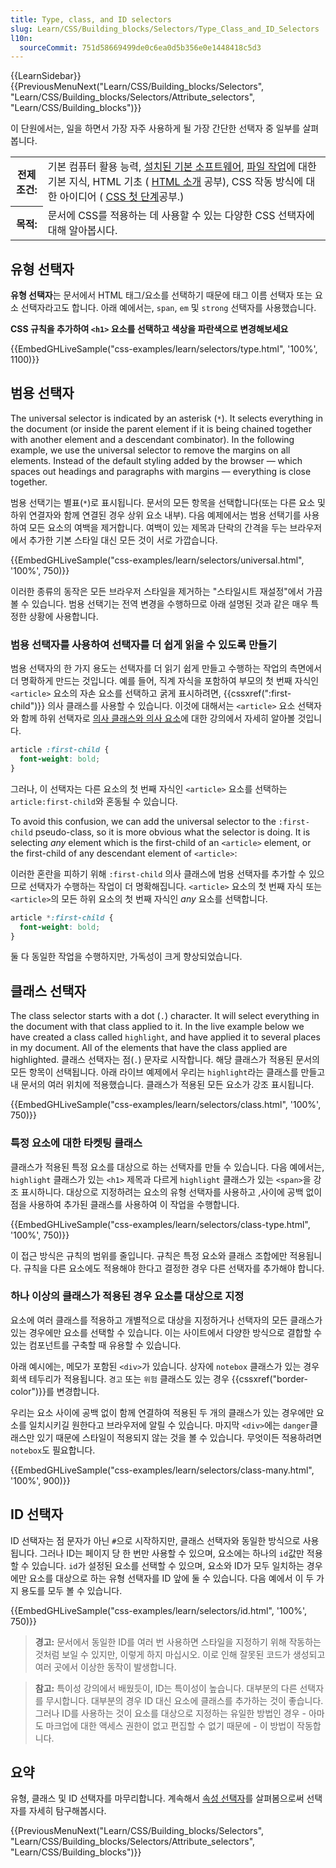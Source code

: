 ```yaml
---
title: Type, class, and ID selectors
slug: Learn/CSS/Building_blocks/Selectors/Type_Class_and_ID_Selectors
l10n:
  sourceCommit: 751d58669499de0c6ea0d5b356e0e1448418c5d3
---
```


{{LearnSidebar}}{{PreviousMenuNext("Learn/CSS/Building_blocks/Selectors", "Learn/CSS/Building_blocks/Selectors/Attribute_selectors", "Learn/CSS/Building_blocks")}}

이 단원에서는, 일을 하면서 가장 자주 사용하게 될 가장 간단한 선택자 중 일부를 살펴봅니다.

<table>
  <tbody>
    <tr>
      <th scope="row">전제조건:</th>
      <td>
        기본 컴퓨터 활용 능력,
        <a
          href="/ko/docs/Learn/Getting_started_with_the_web/Installing_basic_software"
          >설치된 기본 소프트웨어</a
        >,
        <a
          href="/ko/docs/Learn/Getting_started_with_the_web/Dealing_with_files"
          >파일 작업</a
        >에 대한 기본 지식, HTML 기초 (
        <a href="/ko/docs/Learn/HTML/Introduction_to_HTML"
          >HTML 소개</a
        > 공부), CSS 작동 방식에 대한 아이디어 (
        <a href="/ko/docs/Learn/CSS/First_steps">CSS 첫 단계</a>공부.)
      </td>
    </tr>
    <tr>
      <th scope="row">목적:</th>
      <td>
        문서에 CSS를 적용하는 데 사용할 수 있는 다양한 CSS 선택자에 대해 알아봅시다.
      </td>
    </tr>
  </tbody>
</table>

## 유형 선택자

**유형 선택자**는 문서에서 HTML 태그/요소를 선택하기 때문에 태그 이름 선택자 또는 요소 선택자라고도 합니다. 아래 예에서는, `span`, `em` 및 `strong` 선택자를 사용했습니다.

**CSS 규칙을 추가하여 `<h1>` 요소를 선택하고 색상을 파란색으로 변경해보세요**

{{EmbedGHLiveSample("css-examples/learn/selectors/type.html", '100%', 1100)}}

## 범용 선택자

The universal selector is indicated by an asterisk (`*`). It selects everything in the document (or inside the parent element if it is being chained together with another element and a descendant combinator). In the following example, we use the universal selector to remove the margins on all elements. Instead of the default styling added by the browser — which spaces out headings and paragraphs with margins — everything is close together.

범용 선택기는 별표(`*`)로 표시됩니다. 문서의 모든 항목을 선택합니다(또는 다른 요소 및 하위 연결자와 함께 연결된 경우 상위 요소 내부). 다음 예제에서는 범용 선택기를 사용하여 모든 요소의 여백을 제거합니다. 여백이 있는 제목과 단락의 간격을 두는 브라우저에서 추가한 기본 스타일 대신 모든 것이 서로 가깝습니다.

{{EmbedGHLiveSample("css-examples/learn/selectors/universal.html", '100%', 750)}}

이러한 종류의 동작은 모든 브라우저 스타일을 제거하는 "스타일시트 재설정"에서 가끔 볼 수 있습니다. 범용 선택기는 전역 변경을 수행하므로 아래 설명된 것과 같은 매우 특정한 상황에 사용합니다.

### 범용 선택자를 사용하여 선택자를 더 쉽게 읽을 수 있도록 만들기

범용 선택자의 한 가지 용도는 선택자를 더 읽기 쉽게 만들고 수행하는 작업의 측면에서 더 명확하게 만드는 것입니다. 예를 들어, 직계 자식을 포함하여 부모의 첫 번째 자식인 `<article>` 요소의 자손 요소를 선택하고 굵게 표시하려면, {{cssxref(":first-child")}} 의사 클래스를 사용할 수 있습니다. 이것에 대해서는 `<article>` 요소 선택자와 함께 하위 선택자로 [의사 클래스와 의사 요소](/en-US/docs/Learn/CSS/Building_blocks/Selectors/Pseudo-classes_and_pseudo-elements)에 대한 강의에서 자세히 알아볼 것입니다.

```css
article :first-child {
  font-weight: bold;
}
```

그러나, 이 선택자는 다른 요소의 첫 번째 자식인 `<article>` 요소를 선택하는 `article:first-child`와 혼동될 수 있습니다.

To avoid this confusion, we can add the universal selector to the `:first-child` pseudo-class, so it is more obvious what the selector is doing. It is selecting _any_ element which is the first-child of an `<article>` element, or the first-child of any descendant element of `<article>`:

이러한 혼란을 피하기 위해 `:first-child` 의사 클래스에 범용 선택자를 추가할 수 있으므로 선택자가 수행하는 작업이 더 명확해집니다. `<article>` 요소의 첫 번째 자식 또는 `<article>`의 모든 하위 요소의 첫 번째 자식인 _any_ 요소를 선택합니다.

```css
article *:first-child {
  font-weight: bold;
}
```

둘 다 동일한 작업을 수행하지만, 가독성이 크게 향상되었습니다.

## 클래스 선택자

The class selector starts with a dot (`.`) character. It will select everything in the document with that class applied to it. In the live example below we have created a class called `highlight`, and have applied it to several places in my document. All of the elements that have the class applied are highlighted.
클래스 선택자는 점(`.`) 문자로 시작합니다. 해당 클래스가 적용된 문서의 모든 항목이 선택됩니다. 아래 라이브 예제에서 우리는 `highlight`라는 클래스를 만들고 내 문서의 여러 위치에 적용했습니다. 클래스가 적용된 모든 요소가 강조 표시됩니다.

{{EmbedGHLiveSample("css-examples/learn/selectors/class.html", '100%', 750)}}

### 특정 요소에 대한 타켓팅 클래스

클래스가 적용된 특정 요소를 대상으로 하는 선택자를 만들 수 있습니다. 다음 예에서는, `highlight` 클래스가 있는 `<h1>` 제목과 다르게 `highlight` 클래스가 있는 `<span>`을 강조 표시하니다. 대상으로 지정하려는 요소의 유형 선택자를 사용하고 ,사이에 공백 없이 점을 사용하여 추가된 클래스를 사용하여 이 작업을 수행합니다.

{{EmbedGHLiveSample("css-examples/learn/selectors/class-type.html", '100%', 750)}}

이 접근 방식은 규칙의 범위를 줄입니다. 규칙은 특정 요소와 클래스 조합에만 적용됩니다. 규칙을 다른 요소에도 적용해야 한다고 결정한 경우 다른 선택자를 추가해야 합니다.

### 하나 이상의 클래스가 적용된 경우 요소를 대상으로 지정

요소에 여러 클래스를 적용하고 개별적으로 대상을 지정하거나 선택자의 모든 클래스가 있는 경우에만 요소를 선택할 수 있습니다. 이는 사이트에서 다양한 방식으로 결합할 수 있는 컴포넌트를 구축할 때 유용할 수 있습니다.

아래 예시에는, 메모가 포함된 `<div>`가 있습니다. 상자에 `notebox` 클래스가 있는 경우 회색 테두리가 적용됩니다. `경고` 또는 `위험` 클래스도 있는 경우 {{cssxref("border-color")}}를 변경합니다.

우리는 요소 사이에 공백 없이 함께 연결하여 적용된 두 개의 클래스가 있는 경우에만 요소를 일치시키길 원한다고 브라우저에 알릴 수 있습니다. 마지막 `<div>`에는 `danger`클래스만 있기 때문에 스타일이 적용되지 않는 것을 볼 수 있습니다. 무엇이든 적용하려면 `notebox`도 필요합니다.

{{EmbedGHLiveSample("css-examples/learn/selectors/class-many.html", '100%', 900)}}

## ID 선택자

ID 선택자는 점 문자가 아닌 `#`으로 시작하지만, 클래스 선택자와 동일한 방식으로 사용됩니다. 그러나 ID는 페이지 당 한 번만 사용할 수 있으며, 요소에는 하나의 `id`값만 적용할 수 있습니다. `id`가 설정된 요소를 선택할 수 있으며, 요소와 ID가 모두 일치하는 경우에만 요소를 대상으로 하는 유형 선택자를 ID 앞에 둘 수 있습니다. 다음 예에서 이 두 가지 용도를 모두 볼 수 있습니다.

{{EmbedGHLiveSample("css-examples/learn/selectors/id.html", '100%', 750)}}

> **경고:** 문서에서 동일한 ID를 여러 번 사용하면 스타일을 지정하기 위해 작동하는 것처럼 보일 수 있지만, 이렇게 하지 마십시오. 이로 인해 잘못된 코드가 생성되고 여러 곳에서 이상한 동작이 발생합니다.

> **참고:** 특이성 강의에서 배웠듯이, ID는 특이성이 높습니다. 대부분의 다른 선택자를 무시합니다. 대부분의 경우 ID 대신 요소에 클래스를 추가하는 것이 좋습니다. 그러나 ID를 사용하는 것이 요소를 대상으로 지정하는 유일한 방법인 경우 - 아마도 마크업에 대한 액세스 권한이 없고 편집할 수 없기 때문에 - 이 방법이 작동합니다.

## 요약

유형, 클래스 및 ID 선택자를 마무리합니다. 계속해서 [속성 선택자](/ko/docs/Learn/CSS/Building_blocks/Selectors/Attribute_selectors)를 살펴봄으로써 선택자를 자세히 탐구해봅시다.

{{PreviousMenuNext("Learn/CSS/Building_blocks/Selectors", "Learn/CSS/Building_blocks/Selectors/Attribute_selectors", "Learn/CSS/Building_blocks")}}
